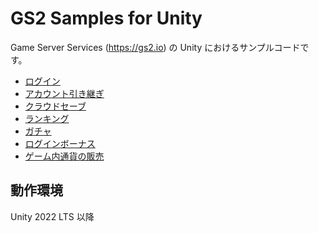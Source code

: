 # GS2 Samples for Unity

Game Server Services (https://gs2.io) の Unity におけるサンプルコードです。

- [ログイン](Assets/Scenes/Login)
- [アカウント引き継ぎ](Assets/Scenes/TakeOver)
- [クラウドセーブ](Assets/Scenes/CloudSave)
- [ランキング](Assets/Scenes/Ranking)
- [ガチャ](Assets/Scenes/Lottery)
- [ログインボーナス](Assets/Scenes/LoginReward)
- [ゲーム内通貨の販売](Assets/Scenes/InGameCurrencyStore)

## 動作環境

Unity 2022 LTS 以降


